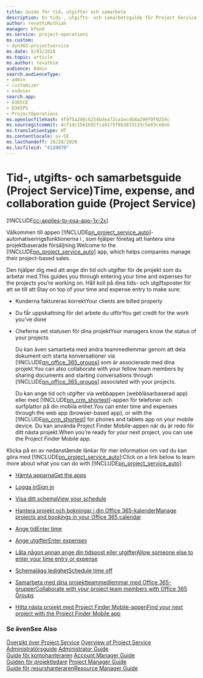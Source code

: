 ```yaml
---
title: Guide för tid, utgifter och samarbete
description: En tids-, utgifts- och samarbetsguide för Project Service
author: revathiMuthiah
manager: kfend
ms.service: project-operations
ms.custom:
- dyn365-projectservice
ms.date: 8/03/2018
ms.topic: article
ms.author: revathim
audience: Admin
search.audienceType:
- admin
- customizer
- enduser
search.app:
- D365CE
- D365PS
- ProjectOperations
ms.openlocfilehash: 4f975a248c6224bdea72ca1ecdb8a299f0f9254c
ms.sourcegitcommit: 4cf1dc1561b92fca4175f0b3813133c5e63ce8e6
ms.translationtype: HT
ms.contentlocale: sv-SE
ms.lasthandoff: 10/28/2020
ms.locfileid: "4120070"
---
```

# <a name="time-expense-and-collaboration-guide-project-service"></a><span data-ttu-id="26d26-103">Tid-, utgifts- och samarbetsguide (Project Service)</span><span class="sxs-lookup"><span data-stu-id="26d26-103">Time, expense, and collaboration guide (Project Service)</span></span>

[!INCLUDE[cc-applies-to-psa-app-1x-2x](../includes/cc-applies-to-psa-app-1x-2x.md)]

<span data-ttu-id="26d26-104">Välkommen till appen [!INCLUDE[pn_project_service_auto](../includes/pn-project-service-auto.md)]-automatiseringsfunktionerna i , som hjälper företag att hantera sina projektbaserade försäljning.</span><span class="sxs-lookup"><span data-stu-id="26d26-104">Welcome to the [!INCLUDE[pn_project_service_auto](../includes/pn-project-service-auto.md)] app, which helps companies manage their project-based sales.</span></span> 
  
 <span data-ttu-id="26d26-105">Den hjälper dig med att ange din tid och utgifter för de projekt som du arbetar med.</span><span class="sxs-lookup"><span data-stu-id="26d26-105">This guides you through entering your time and expenses for the projects you’re working on.</span></span> <span data-ttu-id="26d26-106">Håll koll på dina tids- och utgiftsposter för att se till att:</span><span class="sxs-lookup"><span data-stu-id="26d26-106">Stay on top of your time and expense entry to make sure:</span></span>  
  
- <span data-ttu-id="26d26-107">Kunderna faktureras korrekt</span><span class="sxs-lookup"><span data-stu-id="26d26-107">Your clients are billed properly</span></span>  
  
- <span data-ttu-id="26d26-108">Du får uppskattning för det arbete du utför</span><span class="sxs-lookup"><span data-stu-id="26d26-108">You get credit for the work you’ve done</span></span>  
  
- <span data-ttu-id="26d26-109">Cheferna vet statusen för dina projekt</span><span class="sxs-lookup"><span data-stu-id="26d26-109">Your managers know the status of your projects</span></span>  
  
  <span data-ttu-id="26d26-110">Du kan även samarbeta med andra teammedlemmar genom att dela dokument och starta konversationer via [!INCLUDE[pn_office_365_groups](../includes/pn-office-365-groups.md)] som är associerade med dina projekt.</span><span class="sxs-lookup"><span data-stu-id="26d26-110">You can also collaborate with your fellow team members by sharing documents and starting conversations through [!INCLUDE[pn_office_365_groups](../includes/pn-office-365-groups.md)] associated with your projects.</span></span>  
  
  <span data-ttu-id="26d26-111">Du kan ange tid och utgifter via webbappen (webbläsarbaserad app) eller med [!INCLUDE[pn_crm_shortest](../includes/pn-crm-shortest.md)]-appen för telefoner och surfplattor på din mobila enhet.</span><span class="sxs-lookup"><span data-stu-id="26d26-111">You can enter time and expenses through the web app (browser-based app), or with the [!INCLUDE[pn_crm_shortest](../includes/pn-crm-shortest.md)] for phones and tablets app on your mobile device.</span></span> <span data-ttu-id="26d26-112">Du kan använda Project Finder Mobile-appen när du är redo för ditt nästa projekt.</span><span class="sxs-lookup"><span data-stu-id="26d26-112">When you’re ready for your next project, you can use the Project Finder Mobile app.</span></span>  
  
<span data-ttu-id="26d26-113">Klicka på en av nedanstående länkar för mer information om vad du kan göra med [!INCLUDE[pn_project_service_auto](../includes/pn-project-service-auto.md)]:</span><span class="sxs-lookup"><span data-stu-id="26d26-113">Click on a link below to learn more about what you can do with [!INCLUDE[pn_project_service_auto](../includes/pn-project-service-auto.md)]:</span></span>  
  
-   [<span data-ttu-id="26d26-114">Hämta apparna</span><span class="sxs-lookup"><span data-stu-id="26d26-114">Get the apps</span></span>](../psa/get-apps.md)  
  
-   [<span data-ttu-id="26d26-115">Logga in</span><span class="sxs-lookup"><span data-stu-id="26d26-115">Sign in</span></span>](../psa/sign-in.md)  
  
-   [<span data-ttu-id="26d26-116">Visa ditt schema</span><span class="sxs-lookup"><span data-stu-id="26d26-116">View your schedule</span></span>](../psa/view-schedule.md)  
  
-   [<span data-ttu-id="26d26-117">Hantera projekt och bokningar i din Office 365-kalender</span><span class="sxs-lookup"><span data-stu-id="26d26-117">Manage projects and bookings in your Office 365 calendar</span></span>](../psa/manage-project-bookings-office-365-calendar.md)  
  
-   [<span data-ttu-id="26d26-118">Ange tid</span><span class="sxs-lookup"><span data-stu-id="26d26-118">Enter time</span></span>](../psa/enter-time.md)  
  
-   [<span data-ttu-id="26d26-119">Ange utgifter</span><span class="sxs-lookup"><span data-stu-id="26d26-119">Enter expenses</span></span>](../psa/enter-expenses.md)  
  
-   [<span data-ttu-id="26d26-120">Låta någon annan ange din tidspost eller utgifter</span><span class="sxs-lookup"><span data-stu-id="26d26-120">Allow someone else to enter your time entry or expense</span></span>](../psa/allow-someone-else-enter-time-entry-expense.md)  
  
-   [<span data-ttu-id="26d26-121">Schemalägg ledighet</span><span class="sxs-lookup"><span data-stu-id="26d26-121">Schedule time off</span></span>](../psa/schedule-time-off.md)  
  
-   [<span data-ttu-id="26d26-122">Samarbeta med dina projektteammedlemmar med Office 365-grupper</span><span class="sxs-lookup"><span data-stu-id="26d26-122">Collaborate with your project team members with Office 365 Groups</span></span>](../psa/collaborate-project-team-members-office-365-groups.md)  
  
-   [<span data-ttu-id="26d26-123">Hitta nästa projekt med Project Finder Mobile-appen</span><span class="sxs-lookup"><span data-stu-id="26d26-123">Find your next project with the Project Finder Mobile app</span></span>](../psa/find-next-project-finder-mobile-app.md)  
  
### <a name="see-also"></a><span data-ttu-id="26d26-124">Se även</span><span class="sxs-lookup"><span data-stu-id="26d26-124">See Also</span></span>  
 <span data-ttu-id="26d26-125">[Översikt över Project Service](../psa/overview.md) </span><span class="sxs-lookup"><span data-stu-id="26d26-125">[Overview of Project Service](../psa/overview.md) </span></span>  
 <span data-ttu-id="26d26-126">[Administratörsguide](../psa/admin-guide.md) </span><span class="sxs-lookup"><span data-stu-id="26d26-126">[Administrator Guide](../psa/admin-guide.md) </span></span>  
 <span data-ttu-id="26d26-127">[Guide för kontohanteraren](../psa/account-manager-guide.md) </span><span class="sxs-lookup"><span data-stu-id="26d26-127">[Account Manager Guide](../psa/account-manager-guide.md) </span></span>  
 <span data-ttu-id="26d26-128">[Guiden för projektledare](../psa/project-manager-guide.md) </span><span class="sxs-lookup"><span data-stu-id="26d26-128">[Project Manager Guide](../psa/project-manager-guide.md) </span></span>  
 [<span data-ttu-id="26d26-129">Guide för resurshanteraren</span><span class="sxs-lookup"><span data-stu-id="26d26-129">Resource Manager Guide</span></span>](../psa/resource-manager-guide.md)   
